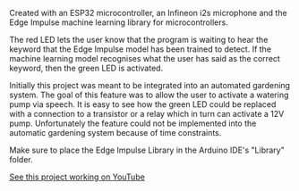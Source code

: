 Created with an ESP32 microcontroller, an Infineon i2s microphone and the Edge Impulse machine learning library for microcontrollers. 


The red LED lets the user know that the program is waiting to hear the keyword that the Edge Impulse model has been trained to detect. If the machine learning model recognises what the user has said as the correct keyword, then the green LED is activated. 

Initially this project was meant to be integrated into an automated gardening system. The goal of this feature was to allow the user to activate a watering pump via speech.
It is easy to see how the green LED could be replaced with a connection to a transistor or a relay which in turn can activate a 12V pump.
Unfortunately the feature could not be implemented into the automatic gardening system because of time constraints.

Make sure to place the Edge Impulse Library in the Arduino IDE's "Library" folder.

[See this project working on YouTube](https://youtube.com/shorts/EdPyf8pP2So?feature=share) 
